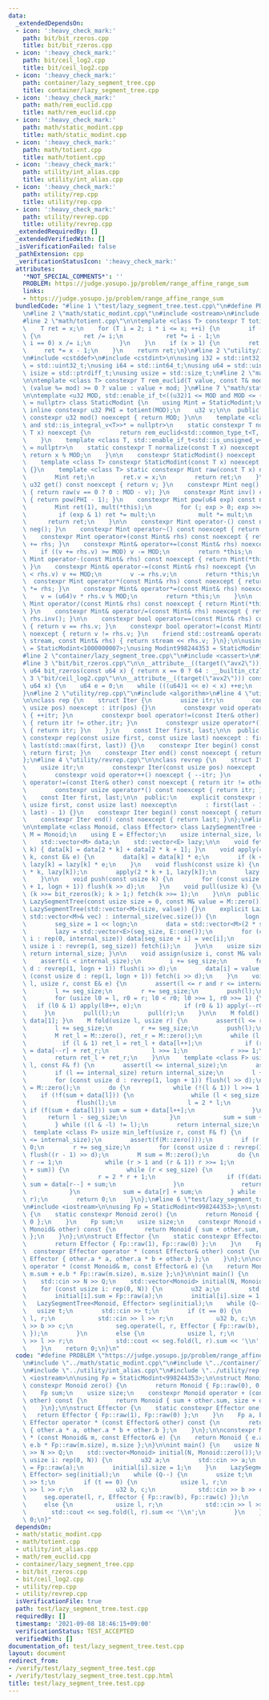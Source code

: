```yaml
---
data:
  _extendedDependsOn:
  - icon: ':heavy_check_mark:'
    path: bit/bit_rzeros.cpp
    title: bit/bit_rzeros.cpp
  - icon: ':heavy_check_mark:'
    path: bit/ceil_log2.cpp
    title: bit/ceil_log2.cpp
  - icon: ':heavy_check_mark:'
    path: container/lazy_segment_tree.cpp
    title: container/lazy_segment_tree.cpp
  - icon: ':heavy_check_mark:'
    path: math/rem_euclid.cpp
    title: math/rem_euclid.cpp
  - icon: ':heavy_check_mark:'
    path: math/static_modint.cpp
    title: math/static_modint.cpp
  - icon: ':heavy_check_mark:'
    path: math/totient.cpp
    title: math/totient.cpp
  - icon: ':heavy_check_mark:'
    path: utility/int_alias.cpp
    title: utility/int_alias.cpp
  - icon: ':heavy_check_mark:'
    path: utility/rep.cpp
    title: utility/rep.cpp
  - icon: ':heavy_check_mark:'
    path: utility/revrep.cpp
    title: utility/revrep.cpp
  _extendedRequiredBy: []
  _extendedVerifiedWith: []
  _isVerificationFailed: false
  _pathExtension: cpp
  _verificationStatusIcon: ':heavy_check_mark:'
  attributes:
    '*NOT_SPECIAL_COMMENTS*': ''
    PROBLEM: https://judge.yosupo.jp/problem/range_affine_range_sum
    links:
    - https://judge.yosupo.jp/problem/range_affine_range_sum
  bundledCode: "#line 1 \"test/lazy_segment_tree.test.cpp\"\n#define PROBLEM \"https://judge.yosupo.jp/problem/range_affine_range_sum\"\
    \n#line 2 \"math/static_modint.cpp\"\n#include <ostream>\n#include <type_traits>\n\
    #line 2 \"math/totient.cpp\"\n\ntemplate <class T> constexpr T totient(T x) {\n\
    \    T ret = x;\n    for (T i = 2; i * i <= x; ++i) {\n        if (x % i == 0)\
    \ {\n            ret /= i;\n            ret *= i - 1;\n            while (x %\
    \ i == 0) x /= i;\n        }\n    }\n    if (x > 1) {\n        ret /= x;\n   \
    \     ret *= x - 1;\n    }\n    return ret;\n}\n#line 2 \"utility/int_alias.cpp\"\
    \n#include <cstddef>\n#include <cstdint>\n\nusing i32 = std::int32_t;\nusing u32\
    \ = std::uint32_t;\nusing i64 = std::int64_t;\nusing u64 = std::uint64_t;\nusing\
    \ isize = std::ptrdiff_t;\nusing usize = std::size_t;\n#line 2 \"math/rem_euclid.cpp\"\
    \n\ntemplate <class T> constexpr T rem_euclid(T value, const T& mod) { return\
    \ (value %= mod) >= 0 ? value : value + mod; }\n#line 7 \"math/static_modint.cpp\"\
    \n\ntemplate <u32 MOD, std::enable_if_t<((u32)1 <= MOD and MOD <= ((u32)1 << 31))>*\
    \ = nullptr> class StaticModint {\n    using Mint = StaticModint;\n\n    static\
    \ inline constexpr u32 PHI = totient(MOD);\n    u32 v;\n\n  public:\n    static\
    \ constexpr u32 mod() noexcept { return MOD; }\n\n    template <class T, std::enable_if_t<std::is_signed_v<T>\
    \ and std::is_integral_v<T>>* = nullptr>\n    static constexpr T normalize(const\
    \ T x) noexcept {\n        return rem_euclid<std::common_type_t<T, i64>>(x, MOD);\n\
    \    }\n    template <class T, std::enable_if_t<std::is_unsigned_v<T> and std::is_integral_v<T>>*\
    \ = nullptr>\n    static constexpr T normalize(const T x) noexcept {\n       \
    \ return x % MOD;\n    }\n\n    constexpr StaticModint() noexcept : v(0) {}\n\
    \    template <class T> constexpr StaticModint(const T x) noexcept : v(normalize(x))\
    \ {}\n    template <class T> static constexpr Mint raw(const T x) noexcept {\n\
    \        Mint ret;\n        ret.v = x;\n        return ret;\n    }\n\n    constexpr\
    \ u32 get() const noexcept { return v; }\n    constexpr Mint neg() const noexcept\
    \ { return raw(v == 0 ? 0 : MOD - v); }\n    constexpr Mint inv() const noexcept\
    \ { return pow(PHI - 1); }\n    constexpr Mint pow(u64 exp) const noexcept {\n\
    \        Mint ret(1), mult(*this);\n        for (; exp > 0; exp >>= 1) {\n   \
    \         if (exp & 1) ret *= mult;\n            mult *= mult;\n        }\n  \
    \      return ret;\n    }\n\n    constexpr Mint operator-() const noexcept { return\
    \ neg(); }\n    constexpr Mint operator~() const noexcept { return inv(); }\n\n\
    \    constexpr Mint operator+(const Mint& rhs) const noexcept { return Mint(*this)\
    \ += rhs; }\n    constexpr Mint& operator+=(const Mint& rhs) noexcept {\n    \
    \    if ((v += rhs.v) >= MOD) v -= MOD;\n        return *this;\n    }\n\n    constexpr\
    \ Mint operator-(const Mint& rhs) const noexcept { return Mint(*this) -= rhs;\
    \ }\n    constexpr Mint& operator-=(const Mint& rhs) noexcept {\n        if (v\
    \ < rhs.v) v += MOD;\n        v -= rhs.v;\n        return *this;\n    }\n\n  \
    \  constexpr Mint operator*(const Mint& rhs) const noexcept { return Mint(*this)\
    \ *= rhs; }\n    constexpr Mint& operator*=(const Mint& rhs) noexcept {\n    \
    \    v = (u64)v * rhs.v % MOD;\n        return *this;\n    }\n\n    constexpr\
    \ Mint operator/(const Mint& rhs) const noexcept { return Mint(*this) /= rhs;\
    \ }\n    constexpr Mint& operator/=(const Mint& rhs) noexcept { return *this *=\
    \ rhs.inv(); }\n\n    constexpr bool operator==(const Mint& rhs) const noexcept\
    \ { return v == rhs.v; }\n    constexpr bool operator!=(const Mint& rhs) const\
    \ noexcept { return v != rhs.v; }\n    friend std::ostream& operator<<(std::ostream&\
    \ stream, const Mint& rhs) { return stream << rhs.v; }\n};\n\nusing Modint1000000007\
    \ = StaticModint<1000000007>;\nusing Modint998244353 = StaticModint<998244353>;\n\
    #line 2 \"container/lazy_segment_tree.cpp\"\n#include <cassert>\n#include <vector>\n\
    #line 3 \"bit/bit_rzeros.cpp\"\n\n__attribute__((target(\"avx2\"))) constexpr\
    \ u64 bit_rzeros(const u64 x) { return x == 0 ? 64 : __builtin_ctzll(x); }\n#line\
    \ 3 \"bit/ceil_log2.cpp\"\n\n__attribute__((target(\"avx2\"))) constexpr u64 ceil_log2(const\
    \ u64 x) {\n    u64 e = 0;\n    while (((u64)1 << e) < x) ++e;\n    return e;\n\
    }\n#line 2 \"utility/rep.cpp\"\n#include <algorithm>\n#line 4 \"utility/rep.cpp\"\
    \n\nclass rep {\n    struct Iter {\n        usize itr;\n        constexpr Iter(const\
    \ usize pos) noexcept : itr(pos) {}\n        constexpr void operator++() noexcept\
    \ { ++itr; }\n        constexpr bool operator!=(const Iter& other) const noexcept\
    \ { return itr != other.itr; }\n        constexpr usize operator*() const noexcept\
    \ { return itr; }\n    };\n    const Iter first, last;\n\n  public:\n    explicit\
    \ constexpr rep(const usize first, const usize last) noexcept : first(first),\
    \ last(std::max(first, last)) {}\n    constexpr Iter begin() const noexcept {\
    \ return first; }\n    constexpr Iter end() const noexcept { return last; }\n\
    };\n#line 4 \"utility/revrep.cpp\"\n\nclass revrep {\n    struct Iter {\n    \
    \    usize itr;\n        constexpr Iter(const usize pos) noexcept : itr(pos) {}\n\
    \        constexpr void operator++() noexcept { --itr; }\n        constexpr bool\
    \ operator!=(const Iter& other) const noexcept { return itr != other.itr; }\n\
    \        constexpr usize operator*() const noexcept { return itr; }\n    };\n\
    \    const Iter first, last;\n\n  public:\n    explicit constexpr revrep(const\
    \ usize first, const usize last) noexcept\n        : first(last - 1), last(std::min(first,\
    \ last) - 1) {}\n    constexpr Iter begin() const noexcept { return first; }\n\
    \    constexpr Iter end() const noexcept { return last; }\n};\n#line 9 \"container/lazy_segment_tree.cpp\"\
    \n\ntemplate <class Monoid, class Effector> class LazySegmentTree {\n    using\
    \ M = Monoid;\n    using E = Effector;\n    usize internal_size, logn, seg_size;\n\
    \    std::vector<M> data;\n    std::vector<E> lazy;\n\n    void fetch(const usize\
    \ k) { data[k] = data[2 * k] + data[2 * k + 1]; }\n    void apply(const usize\
    \ k, const E& e) {\n        data[k] = data[k] * e;\n        if (k < seg_size)\
    \ lazy[k] = lazy[k] * e;\n    }\n    void flush(const usize k) {\n        apply(2\
    \ * k, lazy[k]);\n        apply(2 * k + 1, lazy[k]);\n        lazy[k] = E::one();\n\
    \    }\n\n    void push(const usize k) {\n        for (const usize d : revrep(bit_rzeros(k)\
    \ + 1, logn + 1)) flush(k >> d);\n    }\n    void pull(usize k) {\n        for\
    \ (k >>= bit_rzeros(k); k > 1;) fetch(k >>= 1);\n    }\n\n  public:\n    explicit\
    \ LazySegmentTree(const usize size = 0, const M& value = M::zero())\n        :\
    \ LazySegmentTree(std::vector<M>(size, value)) {}\n    explicit LazySegmentTree(const\
    \ std::vector<M>& vec) : internal_size(vec.size()) {\n        logn = ceil_log2(internal_size);\n\
    \        seg_size = 1 << logn;\n        data = std::vector<M>(2 * seg_size, M::zero());\n\
    \        lazy = std::vector<E>(seg_size, E::one());\n        for (const usize\
    \ i : rep(0, internal_size)) data[seg_size + i] = vec[i];\n        for (const\
    \ usize i : revrep(1, seg_size)) fetch(i);\n    }\n\n    usize size() const {\
    \ return internal_size; }\n\n    void assign(usize i, const M& value) {\n    \
    \    assert(i < internal_size);\n        i += seg_size;\n        for (const usize\
    \ d : revrep(1, logn + 1)) flush(i >> d);\n        data[i] = value;\n        for\
    \ (const usize d : rep(1, logn + 1)) fetch(i >> d);\n    }\n    void operate(usize\
    \ l, usize r, const E& e) {\n        assert(l <= r and r <= internal_size);\n\
    \        l += seg_size;\n        r += seg_size;\n        push(l);\n        push(r);\n\
    \        for (usize l0 = l, r0 = r; l0 < r0; l0 >>= 1, r0 >>= 1) {\n         \
    \   if (l0 & 1) apply(l0++, e);\n            if (r0 & 1) apply(--r0, e);\n   \
    \     }\n        pull(l);\n        pull(r);\n    }\n\n    M fold() const { return\
    \ data[1]; }\n    M fold(usize l, usize r) {\n        assert(l <= r and r <= internal_size);\n\
    \        l += seg_size;\n        r += seg_size;\n        push(l);\n        push(r);\n\
    \        M ret_l = M::zero(), ret_r = M::zero();\n        while (l < r) {\n  \
    \          if (l & 1) ret_l = ret_l + data[l++];\n            if (r & 1) ret_r\
    \ = data[--r] + ret_r;\n            l >>= 1;\n            r >>= 1;\n        }\n\
    \        return ret_l + ret_r;\n    }\n\n    template <class F> usize max_right(usize\
    \ l, const F& f) {\n        assert(l <= internal_size);\n        assert(f(M::zero()));\n\
    \        if (l == internal_size) return internal_size;\n        l += seg_size;\n\
    \        for (const usize d : revrep(1, logn + 1)) flush(l >> d);\n        M sum\
    \ = M::zero();\n        do {\n            while (!(l & 1)) l >>= 1;\n        \
    \    if (!f(sum + data[l])) {\n                while (l < seg_size) {\n      \
    \              flush(l);\n                    l = 2 * l;\n                   \
    \ if (f(sum + data[l])) sum = sum + data[l++];\n                }\n          \
    \      return l - seg_size;\n            }\n            sum = sum + data[l++];\n\
    \        } while ((l & -l) != l);\n        return internal_size;\n    }\n\n  \
    \  template <class F> usize min_left(usize r, const F& f) {\n        assert(r\
    \ <= internal_size);\n        assert(f(M::zero()));\n        if (r == 0) return\
    \ 0;\n        r += seg_size;\n        for (const usize d : revrep(1, logn + 1))\
    \ flush((r - 1) >> d);\n        M sum = M::zero();\n        do {\n           \
    \ r -= 1;\n            while (r > 1 and (r & 1)) r >>= 1;\n            if (!f(data[r]\
    \ + sum)) {\n                while (r < seg_size) {\n                    flush(r);\n\
    \                    r = 2 * r + 1;\n                    if (f(data[r] + sum))\
    \ sum = data[r--] + sum;\n                }\n                return r + 1 - seg_size;\n\
    \            }\n            sum = data[r] + sum;\n        } while ((r & -r) !=\
    \ r);\n        return 0;\n    }\n};\n#line 6 \"test/lazy_segment_tree.test.cpp\"\
    \n#include <iostream>\n\nusing Fp = StaticModint<998244353>;\n\nstruct Monoid\
    \ {\n    static constexpr Monoid zero() {\n        return Monoid { Fp::raw(0),\
    \ 0 };\n    }\n    Fp sum;\n    usize size;\n    constexpr Monoid operator + (const\
    \ Monoid& other) const {\n        return Monoid { sum + other.sum, size + other.size\
    \ };\n    }\n};\n\nstruct Effector {\n    static constexpr Effector one() {\n\
    \        return Effector { Fp::raw(1), Fp::raw(0) };\n    }\n    Fp a, b;\n  \
    \  constexpr Effector operator * (const Effector& other) const {\n        return\
    \ Effector { other.a * a, other.a * b + other.b };\n    }\n};\n\nconstexpr Monoid\
    \ operator * (const Monoid& m, const Effector& e) {\n    return Monoid { e.a *\
    \ m.sum + e.b * Fp::raw(m.size), m.size };\n}\n\nint main() {\n    usize N, Q;\n\
    \    std::cin >> N >> Q;\n    std::vector<Monoid> initial(N, Monoid::zero());\n\
    \    for (const usize i: rep(0, N)) {\n        u32 a;\n        std::cin >> a;\n\
    \        initial[i].sum = Fp::raw(a);\n        initial[i].size = 1;\n    }\n \
    \   LazySegmentTree<Monoid, Effector> seg(initial);\n    while (Q--) {\n     \
    \   usize t;\n        std::cin >> t;\n        if (t == 0) {\n            usize\
    \ l, r;\n            std::cin >> l >> r;\n            u32 b, c;\n            std::cin\
    \ >> b >> c;\n            seg.operate(l, r, Effector { Fp::raw(b), Fp::raw(c)\
    \ });\n        }\n        else {\n            usize l, r;\n            std::cin\
    \ >> l >> r;\n            std::cout << seg.fold(l, r).sum << '\\n';\n        }\n\
    \    }\n    return 0;\n}\n"
  code: "#define PROBLEM \"https://judge.yosupo.jp/problem/range_affine_range_sum\"\
    \n#include \"../math/static_modint.cpp\"\n#include \"../container/lazy_segment_tree.cpp\"\
    \n#include \"../utility/int_alias.cpp\"\n#include \"../utility/rep.cpp\"\n#include\
    \ <iostream>\n\nusing Fp = StaticModint<998244353>;\n\nstruct Monoid {\n    static\
    \ constexpr Monoid zero() {\n        return Monoid { Fp::raw(0), 0 };\n    }\n\
    \    Fp sum;\n    usize size;\n    constexpr Monoid operator + (const Monoid&\
    \ other) const {\n        return Monoid { sum + other.sum, size + other.size };\n\
    \    }\n};\n\nstruct Effector {\n    static constexpr Effector one() {\n     \
    \   return Effector { Fp::raw(1), Fp::raw(0) };\n    }\n    Fp a, b;\n    constexpr\
    \ Effector operator * (const Effector& other) const {\n        return Effector\
    \ { other.a * a, other.a * b + other.b };\n    }\n};\n\nconstexpr Monoid operator\
    \ * (const Monoid& m, const Effector& e) {\n    return Monoid { e.a * m.sum +\
    \ e.b * Fp::raw(m.size), m.size };\n}\n\nint main() {\n    usize N, Q;\n    std::cin\
    \ >> N >> Q;\n    std::vector<Monoid> initial(N, Monoid::zero());\n    for (const\
    \ usize i: rep(0, N)) {\n        u32 a;\n        std::cin >> a;\n        initial[i].sum\
    \ = Fp::raw(a);\n        initial[i].size = 1;\n    }\n    LazySegmentTree<Monoid,\
    \ Effector> seg(initial);\n    while (Q--) {\n        usize t;\n        std::cin\
    \ >> t;\n        if (t == 0) {\n            usize l, r;\n            std::cin\
    \ >> l >> r;\n            u32 b, c;\n            std::cin >> b >> c;\n       \
    \     seg.operate(l, r, Effector { Fp::raw(b), Fp::raw(c) });\n        }\n   \
    \     else {\n            usize l, r;\n            std::cin >> l >> r;\n     \
    \       std::cout << seg.fold(l, r).sum << '\\n';\n        }\n    }\n    return\
    \ 0;\n}"
  dependsOn:
  - math/static_modint.cpp
  - math/totient.cpp
  - utility/int_alias.cpp
  - math/rem_euclid.cpp
  - container/lazy_segment_tree.cpp
  - bit/bit_rzeros.cpp
  - bit/ceil_log2.cpp
  - utility/rep.cpp
  - utility/revrep.cpp
  isVerificationFile: true
  path: test/lazy_segment_tree.test.cpp
  requiredBy: []
  timestamp: '2021-09-08 18:46:15+09:00'
  verificationStatus: TEST_ACCEPTED
  verifiedWith: []
documentation_of: test/lazy_segment_tree.test.cpp
layout: document
redirect_from:
- /verify/test/lazy_segment_tree.test.cpp
- /verify/test/lazy_segment_tree.test.cpp.html
title: test/lazy_segment_tree.test.cpp
---
```

